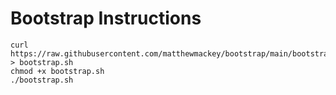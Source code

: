 # Bootstrap Instructions

```
curl https://raw.githubusercontent.com/matthewmackey/bootstrap/main/bootstrap.sh > bootstrap.sh
chmod +x bootstrap.sh
./bootstrap.sh
```
